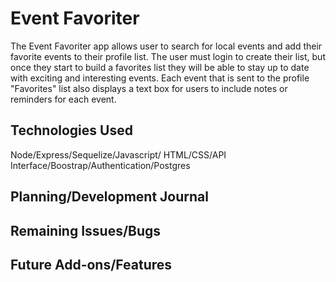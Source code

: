 # Event Favoriter

The Event Favoriter app allows user to search for local events and add their favorite events to their profile list. The user must login to create their list, but once they start to build a favorites list they will be able to stay up to date with exciting and interesting events. Each event that is sent to the profile "Favorites" list also displays a text box for users to include notes or reminders for each event.

## Technologies Used

Node/Express/Sequelize/Javascript/ HTML/CSS/API Interface/Boostrap/Authentication/Postgres

## Planning/Development Journal



## Remaining Issues/Bugs



## Future Add-ons/Features
  